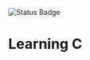 ![Status Badge](https://github.com/spacey-sooty/C-Basics/actions/workflows/ci.yml/badge.svg)

# Learning C

